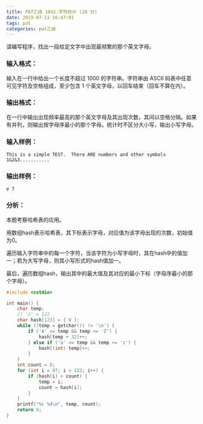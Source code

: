 ```yaml
---
title: PAT乙级 1042.字符统计 (20 分)
date: 2019-07-11 16:47:01
tags: pat
categories: pat乙级
---
```


请编写程序，找出一段给定文字中出现最频繁的那个英文字母。

<!--more-->

### 输入格式：

输入在一行中给出一个长度不超过 1000 的字符串。字符串由 ASCII 码表中任意可见字符及空格组成，至少包含 1 个英文字母，以回车结束（回车不算在内）。

### 输出格式：

在一行中输出出现频率最高的那个英文字母及其出现次数，其间以空格分隔。如果有并列，则输出按字母序最小的那个字母。统计时不区分大小写，输出小写字母。

### 输入样例：

```in
This is a simple TEST.  There ARE numbers and other symbols 1&2&3...........
```

### 输出样例：

```out
e 7
```

### 分析：

本题考察哈希表的应用。

用数组hash表示哈希表，其下标表示字母，对应值为该字母出现的次数，初始值为0。

遍历输入字符串中的每一个字符，当该字符为小写字母时，其在hash中的值加一；若为大写字母，则其小写形式的hash值加一。

最后，遍历数组hash，输出其中的最大值及其对应的最小下标（字母序最小的那个字母）。

```c++
#include <cstdio>

int main() {
	char temp;
	// 'z' = 122
	char hash[123] = { 0 };
	while ((temp = getchar()) != '\n') {
		if ('A' <= temp && temp <= 'Z') {
			hash[temp + 32]++;
		} else if ('a' <= temp && temp <= 'z') {
			hash[(int) temp]++;
		}
	}
	int count = 0;
	for (int i = 97; i < 123; i++) {
		if (hash[i] > count) {
			temp = i;
			count = hash[i];
		}
	}
	printf("%c %d\n", temp, count);
	return 0;
}
```

